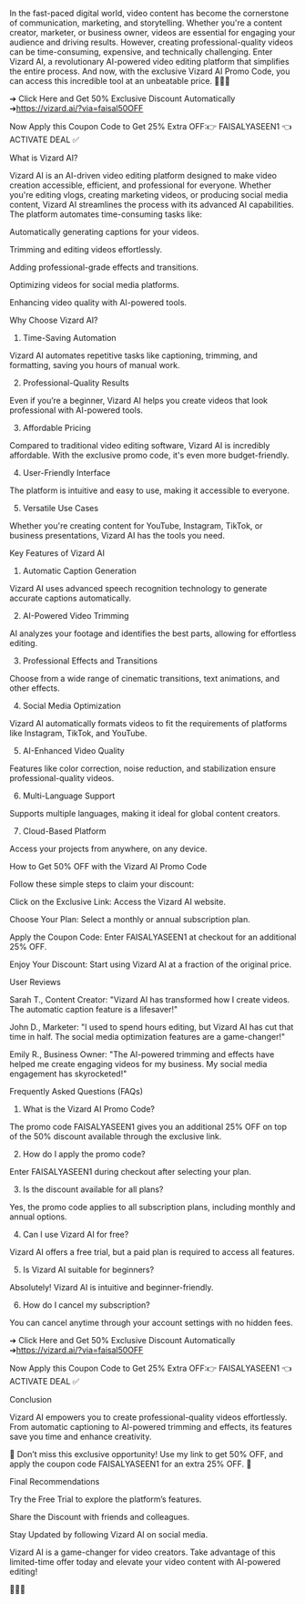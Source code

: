 In the fast-paced digital world, video content has become the cornerstone of communication, marketing, and storytelling. Whether you're a content creator, marketer, or business owner, videos are essential for engaging your audience and driving results. However, creating professional-quality videos can be time-consuming, expensive, and technically challenging. Enter Vizard AI, a revolutionary AI-powered video editing platform that simplifies the entire process. And now, with the exclusive Vizard AI Promo Code, you can access this incredible tool at an unbeatable price. 🔰🔰🔰

➔ Click Here and Get 50% Exclusive Discount Automatically ➔https://vizard.ai/?via=faisal50OFF

Now Apply this Coupon Code to Get 25% Extra OFF:👉 FAISALYASEEN1 👈ACTIVATE DEAL ✅

What is Vizard AI?

Vizard AI is an AI-driven video editing platform designed to make video creation accessible, efficient, and professional for everyone. Whether you're editing vlogs, creating marketing videos, or producing social media content, Vizard AI streamlines the process with its advanced AI capabilities. The platform automates time-consuming tasks like:

Automatically generating captions for your videos.

Trimming and editing videos effortlessly.

Adding professional-grade effects and transitions.

Optimizing videos for social media platforms.

Enhancing video quality with AI-powered tools.

Why Choose Vizard AI?

1. Time-Saving Automation

Vizard AI automates repetitive tasks like captioning, trimming, and formatting, saving you hours of manual work.

2. Professional-Quality Results

Even if you’re a beginner, Vizard AI helps you create videos that look professional with AI-powered tools.

3. Affordable Pricing

Compared to traditional video editing software, Vizard AI is incredibly affordable. With the exclusive promo code, it's even more budget-friendly.

4. User-Friendly Interface

The platform is intuitive and easy to use, making it accessible to everyone.

5. Versatile Use Cases

Whether you're creating content for YouTube, Instagram, TikTok, or business presentations, Vizard AI has the tools you need.

Key Features of Vizard AI

1. Automatic Caption Generation

Vizard AI uses advanced speech recognition technology to generate accurate captions automatically.

2. AI-Powered Video Trimming

AI analyzes your footage and identifies the best parts, allowing for effortless editing.

3. Professional Effects and Transitions

Choose from a wide range of cinematic transitions, text animations, and other effects.

4. Social Media Optimization

Vizard AI automatically formats videos to fit the requirements of platforms like Instagram, TikTok, and YouTube.

5. AI-Enhanced Video Quality

Features like color correction, noise reduction, and stabilization ensure professional-quality videos.

6. Multi-Language Support

Supports multiple languages, making it ideal for global content creators.

7. Cloud-Based Platform

Access your projects from anywhere, on any device.

How to Get 50% OFF with the Vizard AI Promo Code

Follow these simple steps to claim your discount:

Click on the Exclusive Link: Access the Vizard AI website.

Choose Your Plan: Select a monthly or annual subscription plan.

Apply the Coupon Code: Enter FAISALYASEEN1 at checkout for an additional 25% OFF.

Enjoy Your Discount: Start using Vizard AI at a fraction of the original price.

User Reviews

Sarah T., Content Creator: "Vizard AI has transformed how I create videos. The automatic caption feature is a lifesaver!"

John D., Marketer: "I used to spend hours editing, but Vizard AI has cut that time in half. The social media optimization features are a game-changer!"

Emily R., Business Owner: "The AI-powered trimming and effects have helped me create engaging videos for my business. My social media engagement has skyrocketed!"

Frequently Asked Questions (FAQs)

1. What is the Vizard AI Promo Code?

The promo code FAISALYASEEN1 gives you an additional 25% OFF on top of the 50% discount available through the exclusive link.

2. How do I apply the promo code?

Enter FAISALYASEEN1 during checkout after selecting your plan.

3. Is the discount available for all plans?

Yes, the promo code applies to all subscription plans, including monthly and annual options.

4. Can I use Vizard AI for free?

Vizard AI offers a free trial, but a paid plan is required to access all features.

5. Is Vizard AI suitable for beginners?

Absolutely! Vizard AI is intuitive and beginner-friendly.

6. How do I cancel my subscription?

You can cancel anytime through your account settings with no hidden fees.

➔ Click Here and Get 50% Exclusive Discount Automatically ➔https://vizard.ai/?via=faisal50OFF

Now Apply this Coupon Code to Get 25% Extra OFF:👉 FAISALYASEEN1 👈ACTIVATE DEAL ✅

Conclusion

Vizard AI empowers you to create professional-quality videos effortlessly. From automatic captioning to AI-powered trimming and effects, its features save you time and enhance creativity.

🌟 Don’t miss this exclusive opportunity! Use my link to get 50% OFF, and apply the coupon code FAISALYASEEN1 for an extra 25% OFF. 🌟

Final Recommendations

Try the Free Trial to explore the platform’s features.

Share the Discount with friends and colleagues.

Stay Updated by following Vizard AI on social media.

Vizard AI is a game-changer for video creators. Take advantage of this limited-time offer today and elevate your video content with AI-powered editing!

🔰🔰🔰

